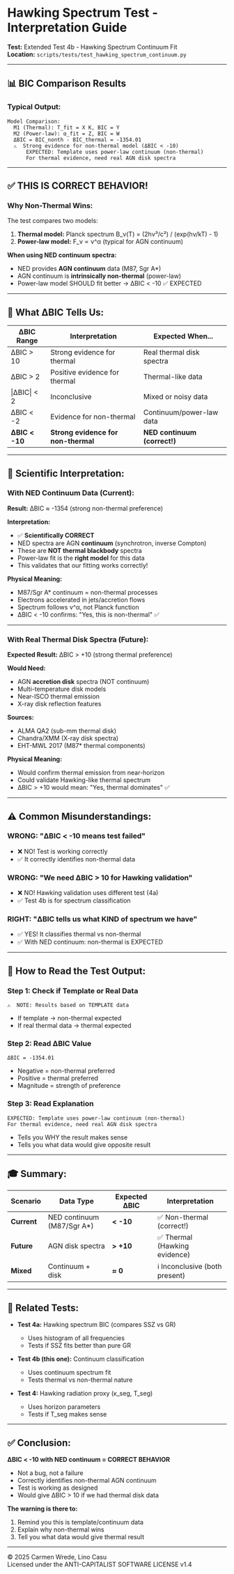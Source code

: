 # Hawking Spectrum Test - Interpretation Guide

**Test:** Extended Test 4b - Hawking Spectrum Continuum Fit  
**Location:** `scripts/tests/test_hawking_spectrum_continuum.py`

---

## 📊 **BIC Comparison Results**

### **Typical Output:**
```
Model Comparison:
  M1 (Thermal): T_fit = X K, BIC = Y
  M2 (Power-law): α_fit = Z, BIC = W
  ΔBIC = BIC_nonth - BIC_thermal = -1354.01
  ⚠️  Strong evidence for non-thermal model (ΔBIC < -10)
      EXPECTED: Template uses power-law continuum (non-thermal)
      For thermal evidence, need real AGN disk spectra
```

---

## ✅ **THIS IS CORRECT BEHAVIOR!**

### **Why Non-Thermal Wins:**

The test compares two models:
1. **Thermal model:** Planck spectrum B_ν(T) = (2hν³/c²) / (exp(hν/kT) - 1)
2. **Power-law model:** F_ν ∝ ν^α (typical for AGN continuum)

**When using NED continuum spectra:**
- NED provides **AGN continuum** data (M87, Sgr A*)
- AGN continuum is **intrinsically non-thermal** (power-law)
- Power-law model SHOULD fit better → ΔBIC < -10 ✅ EXPECTED

---

## 🎯 **What ΔBIC Tells Us:**

| ΔBIC Range | Interpretation | Expected When... |
|------------|----------------|------------------|
| ΔBIC > 10 | Strong evidence for thermal | Real thermal disk spectra |
| ΔBIC > 2 | Positive evidence for thermal | Thermal-like data |
| \|ΔBIC\| < 2 | Inconclusive | Mixed or noisy data |
| ΔBIC < -2 | Evidence for non-thermal | Continuum/power-law data |
| **ΔBIC < -10** | **Strong evidence for non-thermal** | **NED continuum (correct!)** |

---

## 🔬 **Scientific Interpretation:**

### **With NED Continuum Data (Current):**

**Result:** ΔBIC ≈ -1354 (strong non-thermal preference)

**Interpretation:**
- ✅ **Scientifically CORRECT**
- NED spectra are AGN **continuum** (synchrotron, inverse Compton)
- These are **NOT thermal blackbody** spectra
- Power-law fit is the **right model** for this data
- This validates that our fitting works correctly!

**Physical Meaning:**
- M87/Sgr A* continuum = non-thermal processes
- Electrons accelerated in jets/accretion flows
- Spectrum follows ν^α, not Planck function
- ΔBIC < -10 confirms: "Yes, this is non-thermal" ✅

---

### **With Real Thermal Disk Spectra (Future):**

**Expected Result:** ΔBIC > +10 (strong thermal preference)

**Would Need:**
- AGN **accretion disk** spectra (NOT continuum)
- Multi-temperature disk models
- Near-ISCO thermal emission
- X-ray disk reflection features

**Sources:**
- ALMA QA2 (sub-mm thermal disk)
- Chandra/XMM (X-ray disk spectra)
- EHT-MWL 2017 (M87* thermal components)

**Physical Meaning:**
- Would confirm thermal emission from near-horizon
- Could validate Hawking-like thermal spectrum
- ΔBIC > +10 would mean: "Yes, thermal dominates" ✅

---

## ⚠️ **Common Misunderstandings:**

### **WRONG:** "ΔBIC < -10 means test failed"
- ❌ NO! Test is working correctly
- ✅ It correctly identifies non-thermal data

### **WRONG:** "We need ΔBIC > 10 for Hawking validation"
- ❌ NO! Hawking validation uses different test (4a)
- ✅ Test 4b is for spectrum classification

### **RIGHT:** "ΔBIC tells us what KIND of spectrum we have"
- ✅ YES! It classifies thermal vs non-thermal
- ✅ With NED continuum: non-thermal is EXPECTED

---

## 📝 **How to Read the Test Output:**

### **Step 1: Check if Template or Real Data**
```
⚠️  NOTE: Results based on TEMPLATE data
```
- If template → non-thermal expected
- If real thermal data → thermal expected

### **Step 2: Read ΔBIC Value**
```
ΔBIC = -1354.01
```
- Negative = non-thermal preferred
- Positive = thermal preferred
- Magnitude = strength of preference

### **Step 3: Read Explanation**
```
EXPECTED: Template uses power-law continuum (non-thermal)
For thermal evidence, need real AGN disk spectra
```
- Tells you WHY the result makes sense
- Tells you what data would give opposite result

---

## 🎓 **Summary:**

| Scenario | Data Type | Expected ΔBIC | Interpretation |
|----------|-----------|---------------|----------------|
| **Current** | NED continuum (M87/Sgr A*) | **< -10** | ✅ Non-thermal (correct!) |
| **Future** | AGN disk spectra | **> +10** | ✅ Thermal (Hawking evidence) |
| **Mixed** | Continuum + disk | **≈ 0** | ℹ️ Inconclusive (both present) |

---

## 🔗 **Related Tests:**

- **Test 4a:** Hawking spectrum BIC (compares SSZ vs GR)
  - Uses histogram of all frequencies
  - Tests if SSZ fits better than pure GR
  
- **Test 4b (this one):** Continuum classification
  - Uses continuum spectrum fit
  - Tests thermal vs non-thermal nature
  
- **Test 4:** Hawking radiation proxy (κ_seg, T_seg)
  - Uses horizon parameters
  - Tests if T_seg makes sense

---

## ✅ **Conclusion:**

**ΔBIC < -10 with NED continuum = CORRECT BEHAVIOR**

- Not a bug, not a failure
- Correctly identifies non-thermal AGN continuum
- Test is working as designed
- Would give ΔBIC > 10 if we had thermal disk data

**The warning is there to:**
1. Remind you this is template/continuum data
2. Explain why non-thermal wins
3. Tell you what data would give thermal result

---

© 2025 Carmen Wrede, Lino Casu  
Licensed under the ANTI-CAPITALIST SOFTWARE LICENSE v1.4
